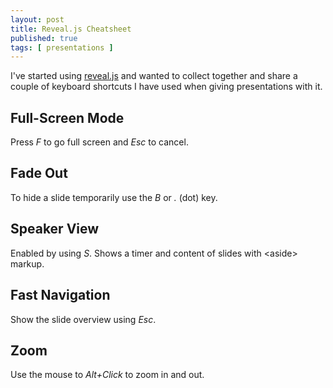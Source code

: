 ```yaml
---
layout: post
title: Reveal.js Cheatsheet
published: true 
tags: [ presentations ]
---
```


I've started using [reveal.js](https://github.com/hakimel/reveal.js/) and wanted to collect together 
and share a couple of keyboard shortcuts I have used when giving presentations with it.

## Full-Screen Mode

Press *F* to go full screen and *Esc* to cancel.

## Fade Out

To hide a slide temporarily use the *B* or *.* (dot) key.

## Speaker View

Enabled by using *S*. Shows a timer and content of slides with &lt;aside&gt; markup.

## Fast Navigation

Show the slide overview using *Esc*. 

## Zoom

Use the mouse to *Alt+Click* to zoom in and out.
